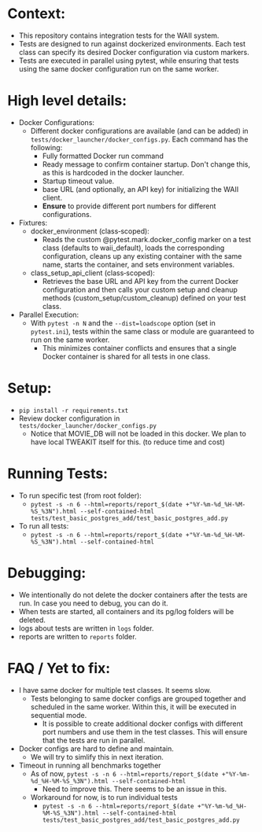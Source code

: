
# Context:
  - This repository contains integration tests for the WAII system. 
  - Tests are designed to run against dockerized environments. Each test class can specify its desired Docker configuration via custom markers. 
  - Tests are executed in parallel using pytest, while ensuring that tests using the same docker configuration run on the same worker.

# High level details:
  * Docker Configurations:
    - Different docker configurations are available (and can be added) in `tests/docker_launcher/docker_configs.py`. Each command has the following:
      - Fully formatted Docker run command
      - Ready message to confirm container startup. Don't change this, as this is hardcoded in the docker launcher.
      - Startup timeout value.
      - base URL (and optionally, an API key) for initializing the WAII client.
      - **Ensure** to provide different port numbers for different configurations.
  * Fixtures:
    - docker_environment (class‑scoped):
      - Reads the custom @pytest.mark.docker_config marker on a test class (defaults to waii_default), loads the corresponding configuration, cleans up any existing container with the same name, starts the container, and sets environment variables.
    - class_setup_api_client (class‑scoped):
      - Retrieves the base URL and API key from the current Docker configuration and then calls your custom setup and cleanup methods (custom_setup/custom_cleanup) defined on your test class.
  * Parallel Execution:
    - With `pytest -n N` and the `--dist=loadscope` option (set in `pytest.ini`), tests within the same class or module are guaranteed to run on the same worker.
        - This minimizes container conflicts and ensures that a single Docker container is shared for all tests in one class.
  

# Setup:
  - `pip install -r requirements.txt`
  - Review docker configuration in `tests/docker_launcher/docker_configs.py`
    - Notice that MOVIE_DB will not be loaded in this docker. We plan to have local TWEAKIT itself for this. (to reduce time and cost)

# Running Tests:
  - To run specific test (from root folder):
    - `pytest -s -n 6 --html=reports/report_$(date +"%Y-%m-%d_%H-%M-%S_%3N").html --self-contained-html tests/test_basic_postgres_add/test_basic_postgres_add.py`
  - To run all tests:
    - `pytest -s -n 6 --html=reports/report_$(date +"%Y-%m-%d_%H-%M-%S_%3N").html --self-contained-html`

# Debugging:
  - We intentionally do not delete the docker containers after the tests are run. In case you need to debug, you can do it. 
  - When tests are started, all containers and its pg/log folders will be deleted.
  - logs about tests are written in `logs` folder.
  - reports are written to `reports` folder.

# FAQ / Yet to fix:
  - I have same docker for multiple test classes. It seems slow.
    - Tests belonging to same docker configs are grouped together and scheduled in the same worker. Within this, it will be executed in sequential mode.
      - It is possible to create additional docker configs with different port numbers and use them in the test classes. This will ensure that the tests are run in parallel.
  - Docker configs are hard to define and maintain.
    - We will try to simlify this in next iteration.
  - Timeout in running all benchmarks together
    - As of now, `pytest -s -n 6 --html=reports/report_$(date +"%Y-%m-%d_%H-%M-%S_%3N").html --self-contained-html`
      - Need to improve this. There seems to be an issue in this.
    - Workaround for now, is to run individual tests
      - `pytest -s -n 6 --html=reports/report_$(date +"%Y-%m-%d_%H-%M-%S_%3N").html --self-contained-html tests/test_basic_postgres_add/test_basic_postgres_add.py`
    
